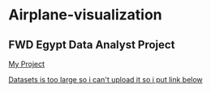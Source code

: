 # Airplane-visualization
## FWD Egypt Data Analyst Project 
[My Project](https://public.tableau.com/app/profile/mahmoud.adel4001/viz/Book5_16666463683470/Story1)

[Datasets is too large so i can't upload it so i put link below](https://www.kaggle.com/datasets/usdot/flight-delays)

